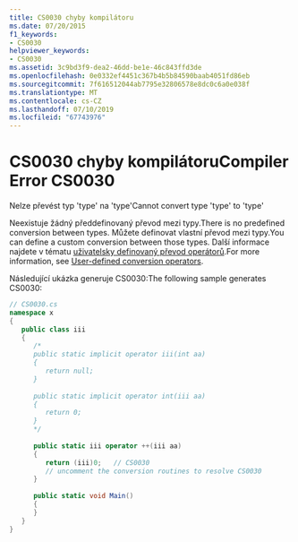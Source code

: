 ```yaml
---
title: CS0030 chyby kompilátoru
ms.date: 07/20/2015
f1_keywords:
- CS0030
helpviewer_keywords:
- CS0030
ms.assetid: 3c9bd3f9-dea2-46dd-be1e-46c843ffd3de
ms.openlocfilehash: 0e0332ef4451c367b4b5b84590baab4051fd86eb
ms.sourcegitcommit: 7f616512044ab7795e32806578e8dc0c6a0e038f
ms.translationtype: MT
ms.contentlocale: cs-CZ
ms.lasthandoff: 07/10/2019
ms.locfileid: "67743976"
---
```

# <a name="compiler-error-cs0030"></a><span data-ttu-id="9314e-102">CS0030 chyby kompilátoru</span><span class="sxs-lookup"><span data-stu-id="9314e-102">Compiler Error CS0030</span></span>
<span data-ttu-id="9314e-103">Nelze převést typ 'type' na 'type'</span><span class="sxs-lookup"><span data-stu-id="9314e-103">Cannot convert type 'type' to 'type'</span></span>  
  
<span data-ttu-id="9314e-104">Neexistuje žádný předdefinovaný převod mezi typy.</span><span class="sxs-lookup"><span data-stu-id="9314e-104">There is no predefined conversion between types.</span></span> <span data-ttu-id="9314e-105">Můžete definovat vlastní převod mezi typy.</span><span class="sxs-lookup"><span data-stu-id="9314e-105">You can define a custom conversion between those types.</span></span> <span data-ttu-id="9314e-106">Další informace najdete v tématu [uživatelsky definovaný převod operátorů](../../csharp/language-reference/operators/user-defined-conversion-operators.md).</span><span class="sxs-lookup"><span data-stu-id="9314e-106">For more information, see [User-defined conversion operators](../../csharp/language-reference/operators/user-defined-conversion-operators.md).</span></span>  
  
 <span data-ttu-id="9314e-107">Následující ukázka generuje CS0030:</span><span class="sxs-lookup"><span data-stu-id="9314e-107">The following sample generates CS0030:</span></span>  
  
```csharp  
// CS0030.cs  
namespace x  
{  
   public class iii  
   {  
      /*  
      public static implicit operator iii(int aa)  
      {  
         return null;  
      }  
  
      public static implicit operator int(iii aa)  
      {  
         return 0;  
      }  
      */  
  
      public static iii operator ++(iii aa)  
      {  
         return (iii)0;   // CS0030  
         // uncomment the conversion routines to resolve CS0030  
      }  
  
      public static void Main()  
      {  
      }  
   }  
}  
```
